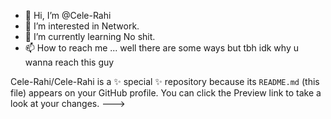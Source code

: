 - 👋 Hi, I’m @Cele-Rahi
- 👀 I’m interested in Network.
- 🌱 I’m currently learning No shit.
- 📫 How to reach me ...
well there are some ways but tbh idk why u wanna reach this guy

Cele-Rahi/Cele-Rahi is a ✨ special ✨ repository because its `README.md` (this file) appears on your GitHub profile.
You can click the Preview link to take a look at your changes.
--->

